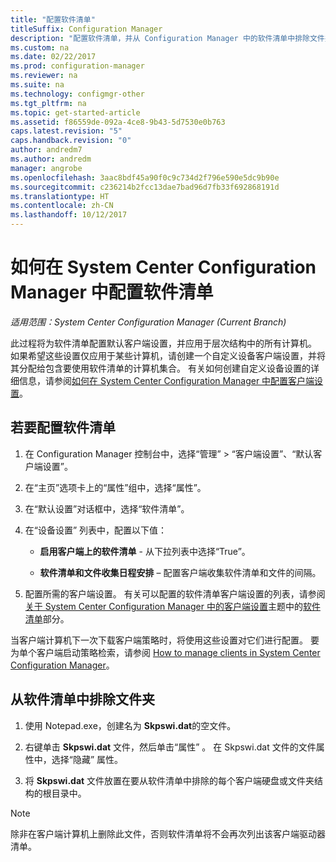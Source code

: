 ```yaml
---
title: "配置软件清单"
titleSuffix: Configuration Manager
description: "配置软件清单，并从 Configuration Manager 中的软件清单中排除文件夹。"
ms.custom: na
ms.date: 02/22/2017
ms.prod: configuration-manager
ms.reviewer: na
ms.suite: na
ms.technology: configmgr-other
ms.tgt_pltfrm: na
ms.topic: get-started-article
ms.assetid: f86559de-092a-4ce8-9b43-5d7530e0b763
caps.latest.revision: "5"
caps.handback.revision: "0"
author: andredm7
ms.author: andredm
manager: angrobe
ms.openlocfilehash: 3aac8bdf45a90f0c9c734d2f796e590e5dc9b90e
ms.sourcegitcommit: c236214b2fcc13dae7bad96d7fb33f692868191d
ms.translationtype: HT
ms.contentlocale: zh-CN
ms.lasthandoff: 10/12/2017
---
```

# <a name="how-to-configure-software-inventory-in-system-center-configuration-manager"></a>如何在 System Center Configuration Manager 中配置软件清单

*适用范围：System Center Configuration Manager (Current Branch)*

 此过程将为软件清单配置默认客户端设置，并应用于层次结构中的所有计算机。 如果希望这些设置仅应用于某些计算机，请创建一个自定义设备客户端设置，并将其分配给包含要使用软件清单的计算机集合。 有关如何创建自定义设备设置的详细信息，请参阅[如何在 System Center Configuration Manager 中配置客户端设置](../../../../core/clients/deploy/configure-client-settings.md)。  

## <a name="to-configure-software-inventory"></a>若要配置软件清单  

1.  在 Configuration Manager 控制台中，选择“管理” > “客户端设置”、“默认客户端设置”。  

4.  在“主页”选项卡上的“属性”组中，选择“属性”。  

5.  在“默认设置”对话框中，选择“软件清单”。  

6.  在“设备设置”  列表中，配置以下值：  

    -   **启用客户端上的软件清单** - 从下拉列表中选择“True”。  

    -   **软件清单和文件收集日程安排** – 配置客户端收集软件清单和文件的间隔。   

7.  配置所需的客户端设置。 有关可以配置的软件清单客户端设置的列表，请参阅[关于 System Center Configuration Manager 中的客户端设置](../../../../core/clients/deploy/about-client-settings.md#software-inventory)主题中的[软件清单](../../../../core/clients/deploy/about-client-settings.md)部分。  

 当客户端计算机下一次下载客户端策略时，将使用这些设置对它们进行配置。 要为单个客户端启动策略检索，请参阅 [How to manage clients in System Center Configuration Manager](../../../../core/clients/manage/manage-clients.md)。  


## <a name="to-exclude-folders-from-software-inventory"></a>从软件清单中排除文件夹  

1.  使用 Notepad.exe，创建名为 **Skpswi.dat**的空文件。  

2.  右键单击 **Skpswi.dat** 文件，然后单击“属性” 。 在 Skpswi.dat 文件的文件属性中，选择“隐藏”  属性。  

3.  将 **Skpswi.dat** 文件放置在要从软件清单中排除的每个客户端硬盘或文件夹结构的根目录中。  

> [!NOTE]  
>  除非在客户端计算机上删除此文件，否则软件清单将不会再次列出该客户端驱动器清单。